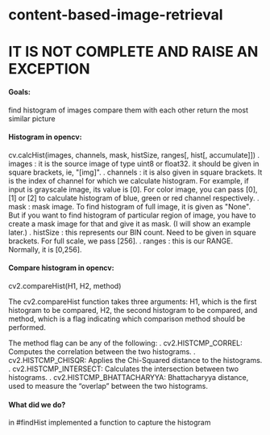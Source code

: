 # content-based-image-retrieval
<h1>IT IS NOT COMPLETE AND RAISE AN EXCEPTION</h1>

<h4>Goals:</h4>
  find histogram of images
  compare them with each other
  return the most similar picture

<h4>Histogram in opencv:</h4>
  cv.calcHist(images, channels, mask, histSize, ranges[, hist[, accumulate]])
  . images : it is the source image of type uint8 or float32. it should be given in square brackets, ie, "[img]".
  . channels : it is also given in square brackets. It is the index of channel for which we calculate histogram. For example, if input is grayscale image, its value is [0]. For color image, you can pass [0], [1] or [2] to calculate histogram of blue, green or red channel respectively.
  . mask : mask image. To find histogram of full image, it is given as "None". But if you want to find histogram of particular region of image, you have to create a mask image for that and give it as mask. (I will show an example later.)
  . histSize : this represents our BIN count. Need to be given in square brackets. For full scale, we pass [256].
  . ranges : this is our RANGE. Normally, it is [0,256].

<h4>Compare histogram in opencv:</h4>

  cv2.compareHist(H1, H2, method)
  
  The cv2.compareHist function takes three arguments: 
  H1, which is the first histogram to be compared,
  H2, the second histogram to be compared,
  and method, which is a flag indicating which comparison method should be performed.
  
  The method flag can be any of the following:
  . cv2.HISTCMP_CORREL: Computes the correlation between the two histograms.
  . cv2.HISTCMP_CHISQR: Applies the Chi-Squared distance to the histograms.
  . cv2.HISTCMP_INTERSECT: Calculates the intersection between two histograms.
  . cv2.HISTCMP_BHATTACHARYYA: Bhattacharyya distance, used to measure the “overlap” between the two histograms.

<h4>What did we do?</h4>
  in #findHist implemented a function to capture the histogram




  
